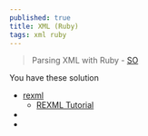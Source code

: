 ```yaml
---
published: true
title: XML (Ruby)
tags: xml ruby
---
```

> Parsing XML with Ruby - [SO](https://stackoverflow.com/questions/11198239/parsing-xml-with-ruby)

You have these solution
- [rexml](https://github.com/ruby/rexml)
	- [REXML Tutorial ](https://germane-software.com/software/XML/rexml/docs/tutorial.html)
- []()
- []()